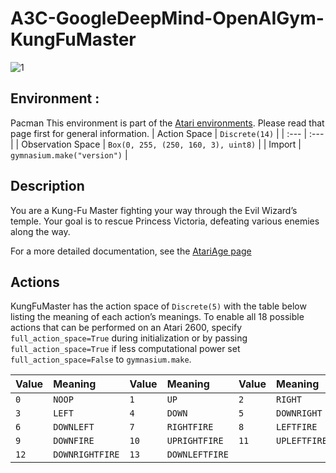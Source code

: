 # A3C-GoogleDeepMind-OpenAIGym-KungFuMaster
![1](https://github.com/FYT3RP4TIL/A3C-GoogleDeepMind-OpenAIGym-KungFuMaster/assets/113416452/ba6753bc-a481-4bc9-9d20-6005792620e5)

## Environment :

Pacman
This environment is part of the [Atari environments](https://gymnasium.farama.org/environments/atari/). Please read that page first for general information.
| Action Space | ``` Discrete(14) ``` |
| :---   | :--- | 
| Observation Space |  ``` Box(0, 255, (250, 160, 3), uint8) ``` | 
| Import | ``` gymnasium.make("version") ``` |

## Description
You are a Kung-Fu Master fighting your way through the Evil Wizard’s temple. Your goal is to rescue Princess Victoria, defeating various enemies along the way.

For a more detailed documentation, see the [AtariAge page](https://atariage.com/manual_html_page.php?SoftwareLabelID=268)

## Actions
KungFuMaster has the action space of ```Discrete(5)``` with the table below listing the meaning of each action’s meanings. To enable all 18 possible actions that can be performed on an Atari 2600, specify ```full_action_space=True``` during initialization or by passing ```full_action_space=True``` if less computational power set ```full_action_space=False``` to ```gymnasium.make```.

| Value | Meaning | Value | Meaning | Value | Meaning |
| :---   | :--- | :--- | :--- | :--- | :--- | 
| ```0``` | ```NOOP``` | ```1``` | ```UP``` | ```2``` | ```RIGHT``` |
| ```3``` | ```LEFT``` | ```4``` | ```DOWN``` |```5```|```DOWNRIGHT```|
|```6```|```DOWNLEFT```|```7```|```RIGHTFIRE```|```8```|```LEFTFIRE```|
|```9```|```DOWNFIRE```|```10```|```UPRIGHTFIRE```|```11```|```UPLEFTFIRE```|
|```12```|```DOWNRIGHTFIRE```|```13```|```DOWNLEFTFIRE```|
